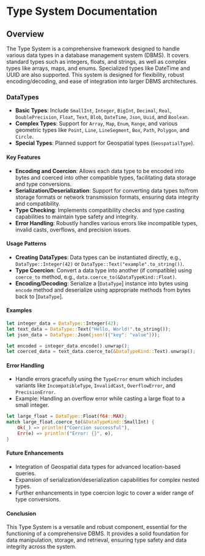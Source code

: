 # Type System Documentation

## Overview

The Type System is a comprehensive framework designed to handle various data types in a database management system (DBMS). It covers standard types such as integers, floats, and strings, as well as complex types like arrays, maps, and enums. Specialized types like DateTime and UUID are also supported. This system is designed for flexibility, robust encoding/decoding, and ease of integration into larger DBMS architectures.

### DataTypes

- **Basic Types**: Include `SmallInt`, `Integer`, `BigInt`, `Decimal`, `Real`, `DoublePrecision`, `Float`, `Text`, `Blob`, `DateTime`, `Json`, `Uuid`, and `Boolean`.
- **Complex Types**: Support for `Array`, `Map`, `Enum`, `Range`, and various geometric types like `Point`, `Line`, `LineSegment`, `Box`, `Path`, `Polygon`, and `Circle`.
- **Special Types**: Planned support for Geospatial types (`GeospatialType`).

#### Key Features

- **Encoding and Coercion**: Allows each data type to be encoded into bytes and coerced into other compatible types, facilitating data storage and type conversions.
- **Serialization/Deserialization**: Support for converting data types to/from storage formats or network transmission formats, ensuring data integrity and compatibility.
- **Type Checking**: Implements compatibility checks and type casting capabilities to maintain type safety and integrity.
- **Error Handling**: Robustly handles various errors like incompatible types, invalid casts, overflows, and precision issues.

#### Usage Patterns

- **Creating DataTypes**: Data types can be instantiated directly, e.g., `DataType::Integer(42)` or `DataType::Text("example".to_string())`.
- **Type Coercion**: Convert a data type into another (if compatible) using `coerce_to` method, e.g., `data.coerce_to(&DataTypeKind::Float)`.
- **Encoding/Decoding**: Serialize a [`DataType`] instance into bytes using `encode` method and deserialize using appropriate methods from bytes back to [`DataType`].

#### Examples

```rust
let integer_data = DataType::Integer(42);
let text_data = DataType::Text("Hello, World!".to_string());
let json_data = DataType::Json(json!({"key": "value"}));

let encoded = integer_data.encode().unwrap();
let coerced_data = text_data.coerce_to(&DataTypeKind::Text).unwrap();
```

#### Error Handling

- Handle errors gracefully using the `TypeError` enum which includes variants like `IncompatibleType`, `InvalidCast`, `OverflowError`, and `PrecisionError`.
- Example: Handling an overflow error while casting a large float to a small integer.

```rust
let large_float = DataType::Float(f64::MAX);
match large_float.coerce_to(&DataTypeKind::SmallInt) {
    Ok(_) => println!("Coercion successful"),
    Err(e) => println!("Error: {}", e),
}
```

#### Future Enhancements

- Integration of Geospatial data types for advanced location-based queries.
- Expansion of serialization/deserialization capabilities for complex nested types.
- Further enhancements in type coercion logic to cover a wider range of type conversions.

#### Conclusion

This Type System is a versatile and robust component, essential for the functioning of a comprehensive DBMS. It provides a solid foundation for data manipulation, storage, and retrieval, ensuring type safety and data integrity across the system.
